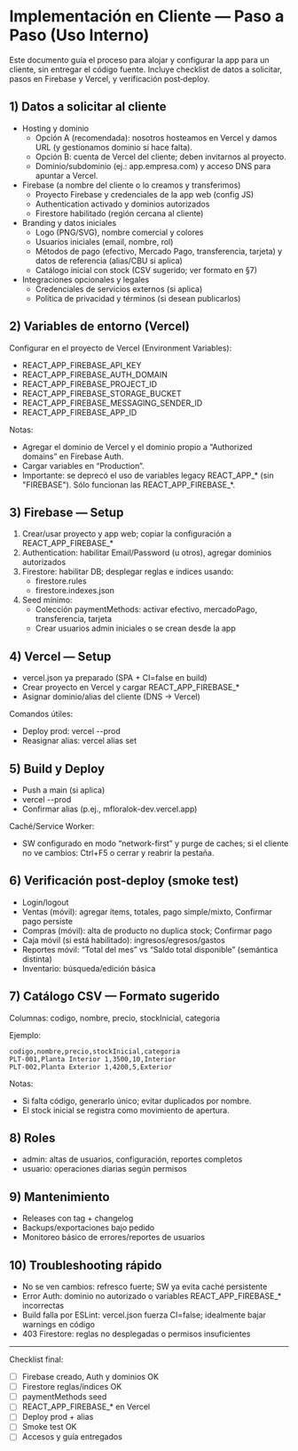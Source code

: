 # Implementación en Cliente — Paso a Paso (Uso Interno)

Este documento guía el proceso para alojar y configurar la app para un cliente, sin entregar el código fuente. Incluye checklist de datos a solicitar, pasos en Firebase y Vercel, y verificación post‑deploy.

## 1) Datos a solicitar al cliente

- Hosting y dominio
  - Opción A (recomendada): nosotros hosteamos en Vercel y damos URL (y gestionamos dominio si hace falta).
  - Opción B: cuenta de Vercel del cliente; deben invitarnos al proyecto.
  - Dominio/subdominio (ej.: app.empresa.com) y acceso DNS para apuntar a Vercel.
- Firebase (a nombre del cliente o lo creamos y transferimos)
  - Proyecto Firebase y credenciales de la app web (config JS)
  - Authentication activado y dominios autorizados
  - Firestore habilitado (región cercana al cliente)
- Branding y datos iniciales
  - Logo (PNG/SVG), nombre comercial y colores
  - Usuarios iniciales (email, nombre, rol)
  - Métodos de pago (efectivo, Mercado Pago, transferencia, tarjeta) y datos de referencia (alias/CBU si aplica)
  - Catálogo inicial con stock (CSV sugerido; ver formato en §7)
- Integraciones opcionales y legales
  - Credenciales de servicios externos (si aplica)
  - Política de privacidad y términos (si desean publicarlos)

## 2) Variables de entorno (Vercel)

Configurar en el proyecto de Vercel (Environment Variables):
- REACT_APP_FIREBASE_API_KEY
- REACT_APP_FIREBASE_AUTH_DOMAIN
- REACT_APP_FIREBASE_PROJECT_ID
- REACT_APP_FIREBASE_STORAGE_BUCKET
- REACT_APP_FIREBASE_MESSAGING_SENDER_ID
- REACT_APP_FIREBASE_APP_ID

Notas:
- Agregar el dominio de Vercel y el dominio propio a “Authorized domains” en Firebase Auth.
- Cargar variables en “Production”.
 - Importante: se deprecó el uso de variables legacy REACT_APP_* (sin "FIREBASE"). Sólo funcionan las REACT_APP_FIREBASE_*.

## 3) Firebase — Setup

1. Crear/usar proyecto y app web; copiar la configuración a REACT_APP_FIREBASE_*
2. Authentication: habilitar Email/Password (u otros), agregar dominios autorizados
3. Firestore: habilitar DB; desplegar reglas e índices usando:
   - firestore.rules
   - firestore.indexes.json
4. Seed mínimo:
   - Colección paymentMethods: activar efectivo, mercadoPago, transferencia, tarjeta
   - Crear usuarios admin iniciales o se crean desde la app

## 4) Vercel — Setup

- vercel.json ya preparado (SPA + CI=false en build)
- Crear proyecto en Vercel y cargar REACT_APP_FIREBASE_*
- Asignar dominio/alias del cliente (DNS -> Vercel)

Comandos útiles:
- Deploy prod: vercel --prod
- Reasignar alias: vercel alias set <deployment-url> <alias>

## 5) Build y Deploy

- Push a main (si aplica)
- vercel --prod
- Confirmar alias (p.ej., mfloralok-dev.vercel.app)

Caché/Service Worker:
- SW configurado en modo “network-first” y purge de caches; si el cliente no ve cambios: Ctrl+F5 o cerrar y reabrir la pestaña.

## 6) Verificación post‑deploy (smoke test)

- Login/logout
- Ventas (móvil): agregar ítems, totales, pago simple/mixto, Confirmar pago persiste
- Compras (móvil): alta de producto no duplica stock; Confirmar pago
- Caja móvil (si está habilitado): ingresos/egresos/gastos
- Reportes móvil: “Total del mes” vs “Saldo total disponible” (semántica distinta)
- Inventario: búsqueda/edición básica

## 7) Catálogo CSV — Formato sugerido

Columnas: codigo, nombre, precio, stockInicial, categoria

Ejemplo:

```
codigo,nombre,precio,stockInicial,categoria
PLT-001,Planta Interior 1,3500,10,Interior
PLT-002,Planta Exterior 1,4200,5,Exterior
```

Notas:
- Si falta código, generarlo único; evitar duplicados por nombre.
- El stock inicial se registra como movimiento de apertura.

## 8) Roles

- admin: altas de usuarios, configuración, reportes completos
- usuario: operaciones diarias según permisos

## 9) Mantenimiento

- Releases con tag + changelog
- Backups/exportaciones bajo pedido
- Monitoreo básico de errores/reportes de usuarios

## 10) Troubleshooting rápido

- No se ven cambios: refresco fuerte; SW ya evita caché persistente
- Error Auth: dominio no autorizado o variables REACT_APP_FIREBASE_* incorrectas
- Build falla por ESLint: vercel.json fuerza CI=false; idealmente bajar warnings en código
- 403 Firestore: reglas no desplegadas o permisos insuficientes

---
Checklist final:
- [ ] Firebase creado, Auth y dominios OK
- [ ] Firestore reglas/índices OK
- [ ] paymentMethods seed
- [ ] REACT_APP_FIREBASE_* en Vercel
- [ ] Deploy prod + alias
- [ ] Smoke test OK
- [ ] Accesos y guía entregados
